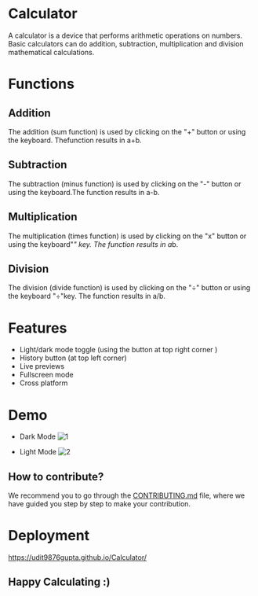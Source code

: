 
# Calculator 

A calculator is a device that performs arithmetic operations on numbers. Basic calculators can do addition, subtraction, multiplication and division mathematical calculations.

# Functions 

## Addition
 The addition (sum function) is used by clicking on the "+" button or using the keyboard. Thefunction results in a+b.
## Subtraction
 The subtraction (minus function) is used by clicking on the "-" button or using the keyboard.The function results in a-b.
## Multiplication
 The multiplication (times function) is used by clicking on the "x" button or using the keyboard"*" key. The function results in a*b.
## Division
 The division (divide function) is used by clicking on the "÷" button or using the keyboard "÷"key. The function results in a/b.
# Features

- Light/dark mode toggle (using the button at top right corner )
- History button (at top left corner)
- Live previews
- Fullscreen mode
- Cross platform


# Demo
- Dark Mode
![1](https://user-images.githubusercontent.com/66108853/197937800-e3a38091-b3f5-4e1f-b96c-5388e376b035.png)


- Light Mode
![2](https://user-images.githubusercontent.com/66108853/197938106-75a31915-778d-42b9-9603-a8d9e90e28ff.png)


## How to contribute?
We recommend you to go through the [CONTRIBUTING.md](https://github.com/sonal3yadav/Calculator/blob/main/CONTRIBUTING.md) file, where we have guided you step by step to make your contribution.

# Deployment
https://udit9876gupta.github.io/Calculator/

## Happy Calculating :) 
